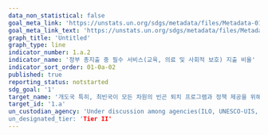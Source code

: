 ```yaml
---
data_non_statistical: false
goal_meta_link: 'https://unstats.un.org/sdgs/metadata/files/Metadata-01-0a-02.pdf'
goal_meta_link_text: 'https://unstats.un.org/sdgs/metadata/files/Metadata-01-0a-02.pdf'
graph_title: 'Untitled'
graph_type: line
indicator_number: 1.a.2
indicator_name: '정부 총지출 중 필수 서비스(교육, 의료 및 사회적 보호) 지출 비율'
indicator_sort_order: 01-0a-02
published: true
reporting_status: notstarted
sdg_goal: '1'
target_name: '개도국 특히, 최빈국이 모든 차원의 빈곤 퇴치 프로그램과 정책 제공을 위해 증강된 개발협력을 포함하여 다양한 재원 동원 보장'
target_id: '1.a'
un_custodian_agency: 'Under discussion among agencies(ILO, UNESCO-UIS, WHO)
un_designated_tier: 'Tier II'
---
```

